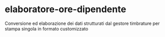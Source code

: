 # elaboratore-ore-dipendente
Conversione ed elaborazione dei dati strutturati dal gestore timbrature per stampa singola in formato customizzato
